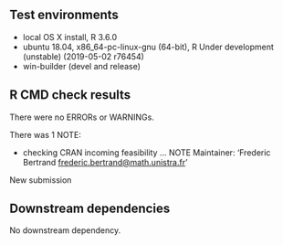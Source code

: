 ## Test environments
* local OS X install, R 3.6.0
* ubuntu 18.04, x86_64-pc-linux-gnu (64-bit), R Under development (unstable) (2019-05-02 r76454)
* win-builder (devel and release)

## R CMD check results
There were no ERRORs or WARNINGs.

There was 1 NOTE:

* checking CRAN incoming feasibility ... NOTE
Maintainer: ‘Frederic Bertrand <frederic.bertrand@math.unistra.fr>’

New submission

## Downstream dependencies
No downstream dependency.
